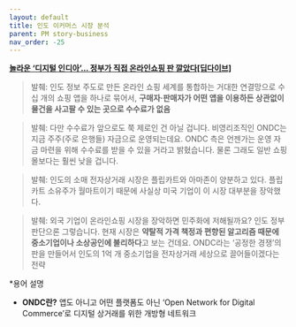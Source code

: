 ```yaml
---
layout: default
title: 인도 이커머스 시장 분석
parent: PM story-business
nav_order: -25
---
```


**[놀라운 ‘디지털 인디아’… 정부가 직접 온라인쇼핑 판 깔았다[딥다이브]](https://www.donga.com/news/Economy/article/all/20230915/121204412/1)**


> 발췌: 인도 정보 주도로 만든 온라인 쇼핑 세계를 통합하는 거대한 연결망으로 수십 개의 쇼핑 앱을 하나로 묶어서, **구매자·판매자가 어떤 앱을 이용하든 상관없이 물건을 사고팔 수 있는 곳으로 수수료가 없음**

> 발췌: 다만 수수료가 앞으로도 쭉 제로인 건 아닐 겁니다. 비영리조직인 ONDC는 지금 주주(주로 은행들) 자금으로 운영되는데요. ONDC 측은 언젠가는 운영 자금 마련을 위해 수수료를 받을 수 있을 거라고 밝혔습니다. 물론 그래도 일반 쇼핑몰보다는 훨씬 낮을 겁니다.

> 발췌: 인도의 소매 전자상거래 시장은 플립카트와 아마존이 양분하고 있다. 플립카트 소유주가 월마트이기 때문에 사실상 미국 기업이 이 시장 대부분을 장악했다. 

> 발췌: 외국 기업이 온라인쇼핑 시장을 장악하면 민주화에 저해될까요? 인도 정부 판단으론 그렇습니다. 현재 시장은 **약탈적 가격 책정과 편향된 알고리즘 때문에 중소기업이나 소상공인에 불리하다**고 보는 건데요. ONDC라는 ‘공정한 경쟁’의 판을 만들어서 인도의 1억 개 중소기업을 전자상거래 세상으로 끌어들이겠다는 전략

*용어 설명
- **ONDC란?** 앱도 아니고 어떤 플랫폼도 아닌 ‘Open Network for Digital Commerce’로 디지털 상거래를 위한 개방형 네트워크
